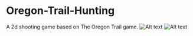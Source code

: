 # Oregon-Trail-Hunting
A 2d shooting game based on The Oregon Trail game.
![Alt text](/relative/path/blob/master/screenshot1.jpg "")
![Alt text](https://github.com/sean244/Oregon-Trail-Hunting/blob/master/screenshot1.jpg "")
